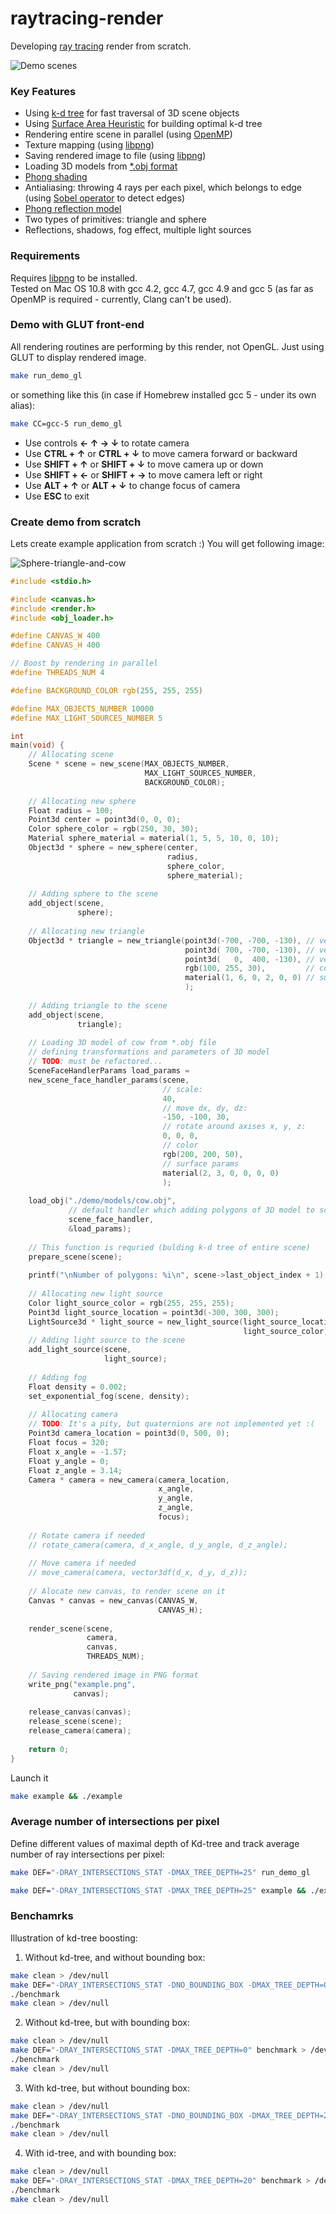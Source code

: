 raytracing-render
=================

Developing [ray tracing](http://en.wikipedia.org/wiki/Ray_tracing_%28graphics%29) render from scratch.


![Demo scenes](https://raw.github.com/lagodiuk/raytracing-render/master/img/demo_scenes.jpg)

### Key Features ###
* Using [k-d tree](http://en.wikipedia.org/wiki/K-d_tree) for fast traversal of 3D scene objects
* Using [Surface Area Heuristic](http://stackoverflow.com/a/4633332/653511) for building optimal k-d tree
* Rendering entire scene in parallel (using [OpenMP](http://en.wikipedia.org/wiki/OpenMP))
* Texture mapping (using [libpng](http://en.wikipedia.org/wiki/Libpng))
* Saving rendered image to file (using [libpng](http://en.wikipedia.org/wiki/Libpng))
* Loading 3D models from [*.obj format](http://en.wikipedia.org/wiki/Wavefront_.obj_file)
* [Phong shading](http://en.wikipedia.org/wiki/Phong_shading)
* Antialiasing: throwing 4 rays per each pixel, which belongs to edge (using [Sobel operator](http://en.wikipedia.org/wiki/Sobel_operator) to detect edges)
* [Phong reflection model](http://en.wikipedia.org/wiki/Phong_reflection_model)
* Two types of primitives: triangle and sphere
* Reflections, shadows, fog effect, multiple light sources

### Requirements ###
Requires [libpng](http://www.libpng.org/pub/png/) to be installed.<br/>
Tested on Mac OS 10.8 with gcc 4.2, gcc 4.7, gcc 4.9 and gcc 5 (as far as OpenMP is required - currently, Clang can't be
used).

### Demo with GLUT front-end ###
All rendering routines are performing by this render, not OpenGL.
Just using GLUT to display rendered image.
```bash
make run_demo_gl
```
or something like this (in case if Homebrew installed gcc 5 - under its own alias):
```bash
make CC=gcc-5 run_demo_gl
```
* Use controls <b>← ↑ → ↓</b> to rotate camera
* Use <b>CTRL + ↑</b> or <b>CTRL + ↓</b> to move camera forward or backward
* Use <b>SHIFT + ↑</b> or <b>SHIFT + ↓</b> to move camera up or down
* Use <b>SHIFT + ←</b> or <b>SHIFT + →</b> to move camera left or right
* Use <b>ALT + ↑</b> or <b>ALT + ↓</b> to change focus of camera
* Use <b>ESC</b> to exit

### Create demo from scratch ###

Lets create example application from scratch :)
You will get following image:

![Sphere-triangle-and-cow](https://raw.github.com/lagodiuk/raytracing-render/master/img/example.png)

```c
#include <stdio.h>

#include <canvas.h>
#include <render.h>
#include <obj_loader.h>

#define CANVAS_W 400
#define CANVAS_H 400

// Boost by rendering in parallel
#define THREADS_NUM 4

#define BACKGROUND_COLOR rgb(255, 255, 255)

#define MAX_OBJECTS_NUMBER 10000
#define MAX_LIGHT_SOURCES_NUMBER 5

int
main(void) {
    // Allocating scene
    Scene * scene = new_scene(MAX_OBJECTS_NUMBER,
                              MAX_LIGHT_SOURCES_NUMBER,
                              BACKGROUND_COLOR);
    
    // Allocating new sphere
    Float radius = 100;
    Point3d center = point3d(0, 0, 0);
    Color sphere_color = rgb(250, 30, 30);
    Material sphere_material = material(1, 5, 5, 10, 0, 10);
    Object3d * sphere = new_sphere(center,
                                   radius,
                                   sphere_color,
                                   sphere_material);
    
    // Adding sphere to the scene
    add_object(scene,
               sphere);
    
    // Allocating new triangle
    Object3d * triangle = new_triangle(point3d(-700, -700, -130), // vertex 1
                                       point3d( 700, -700, -130), // vertex 2
                                       point3d(   0,  400, -130), // vertex 3
                                       rgb(100, 255, 30),         // color
                                       material(1, 6, 0, 2, 0, 0) // surface params
                                       );
    
    // Adding triangle to the scene
    add_object(scene,
               triangle);
    
    // Loading 3D model of cow from *.obj file
    // defining transformations and parameters of 3D model
    // TODO: must be refactored...
    SceneFaceHandlerParams load_params =
    new_scene_face_handler_params(scene,
                                  // scale:
                                  40,
                                  // move dx, dy, dz:
                                  -150, -100, 30,
                                  // rotate around axises x, y, z:
                                  0, 0, 0,
                                  // color
                                  rgb(200, 200, 50),
                                  // surface params
                                  material(2, 3, 0, 0, 0, 0)
                                  );
    
    load_obj("./demo/models/cow.obj",
             // default handler which adding polygons of 3D model to scene:
             scene_face_handler,
             &load_params);
    
    // This function is requried (bulding k-d tree of entire scene)
    prepare_scene(scene);
    
    printf("\nNumber of polygons: %i\n", scene->last_object_index + 1);
    
    // Allocating new light source
    Color light_source_color = rgb(255, 255, 255);
    Point3d light_source_location = point3d(-300, 300, 300);
    LightSource3d * light_source = new_light_source(light_source_location,
                                                    light_source_color);
    // Adding light source to the scene
    add_light_source(scene,
                     light_source);
    
    // Adding fog
    Float density = 0.002;
    set_exponential_fog(scene, density);
    
    // Allocating camera
    // TODO: It's a pity, but quaternions are not implemented yet :(
    Point3d camera_location = point3d(0, 500, 0);
    Float focus = 320;
    Float x_angle = -1.57;
    Float y_angle = 0;
    Float z_angle = 3.14;
    Camera * camera = new_camera(camera_location,
                                 x_angle,
                                 y_angle,
                                 z_angle,
                                 focus);
    
    // Rotate camera if needed
    // rotate_camera(camera, d_x_angle, d_y_angle, d_z_angle);
    
    // Move camera if needed
    // move_camera(camera, vector3df(d_x, d_y, d_z));
    
    // Alocate new canvas, to render scene on it
    Canvas * canvas = new_canvas(CANVAS_W,
                                 CANVAS_H);
    
    render_scene(scene,
                 camera,
                 canvas,
                 THREADS_NUM);
    
    // Saving rendered image in PNG format
    write_png("example.png",
              canvas);
    
    release_canvas(canvas);
    release_scene(scene);
    release_camera(camera);
    
    return 0;
}
```
Launch it
```bash
make example && ./example
```

### Average number of intersections per pixel ###
Define different values of maximal depth of Kd-tree and track average number of ray intersections per pixel:
```bash
make DEF="-DRAY_INTERSECTIONS_STAT -DMAX_TREE_DEPTH=25" run_demo_gl
```
```bash
make DEF="-DRAY_INTERSECTIONS_STAT -DMAX_TREE_DEPTH=25" example && ./example
```

### Benchamrks ###
Illustration of kd-tree boosting:

1) Without kd-tree, and without bounding box:
```bash
make clean > /dev/null
make DEF="-DRAY_INTERSECTIONS_STAT -DNO_BOUNDING_BOX -DMAX_TREE_DEPTH=0" benchmark > /dev/null &&
./benchmark
make clean > /dev/null
```

2) Without kd-tree, but with bounding box:
```bash
make clean > /dev/null
make DEF="-DRAY_INTERSECTIONS_STAT -DMAX_TREE_DEPTH=0" benchmark > /dev/null &&
./benchmark
make clean > /dev/null
```

3) With kd-tree, but without bounding box:
```bash
make clean > /dev/null
make DEF="-DRAY_INTERSECTIONS_STAT -DNO_BOUNDING_BOX -DMAX_TREE_DEPTH=20" benchmark > /dev/null &&
./benchmark
make clean > /dev/null
```

4) With id-tree, and with bounding box:
```bash
make clean > /dev/null
make DEF="-DRAY_INTERSECTIONS_STAT -DMAX_TREE_DEPTH=20" benchmark > /dev/null &&
./benchmark
make clean > /dev/null
```
